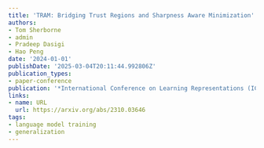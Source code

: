 ```yaml
---
title: 'TRAM: Bridging Trust Regions and Sharpness Aware Minimization'
authors:
- Tom Sherborne
- admin
- Pradeep Dasigi
- Hao Peng
date: '2024-01-01'
publishDate: '2025-03-04T20:11:44.992806Z'
publication_types:
- paper-conference
publication: '*International Conference on Learning Representations (ICLR)*'
links:
- name: URL
  url: https://arxiv.org/abs/2310.03646
tags:
- language model training
- generalization
---
```


